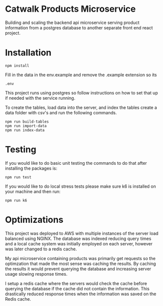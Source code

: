 # Catwalk Products Microservice

Building and scaling the backend api microservice serving product information from a postgres database to another separate front end react project.

# Installation

```
npm install
```

Fill in the data in the env.example and remove the .example extension so its
```
.env
```

This project runs using postgres so follow instructions on how to set that up if needed with the service running.

To create the tables, load data into the server, and index the tables create a data folder with csv's and run the following commands.

```
npm run build-tables
npm run import-data
npm run index-data
```

# Testing

If you would like to do basic unit testing the commands to do that after installing the packages is:

```
npm run test
```

If you would like to do local stress tests please make sure k6 is installed on your machine and then run:

```
npm run k6
```

# Optimizations

This project was deployed to AWS with multiple instances of the server load balanced using NGINX. The database was indexed reducing query times and a local cache system was initially employed on each server, however was later changed to a redis cache.

My api microservice containing products was primarily get requests so the optimzation that made the most sense was caching the results. By caching the results it would prevent querying the database and increasing server usage slowing response times.

I setup a redis cache where the servers would check the cache before querying the database if the cache did not contain the information. This drastically reduced response times when the information was saved on the Redis cache.
